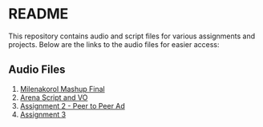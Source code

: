 # README

This repository contains audio and script files for various assignments and projects. Below are the links to the audio files for easier access:

## Audio Files

1. [Milenakorol Mashup Final](20107938_milenakorol_MASHUP_FINAL.mp3)
2. [Arena Script and VO](Arena%20Script%20and%20VO.m4a)
3. [Assignment 2 - Peer to Peer Ad](Assignment%202%20-%20Peer%20to%20Peer%20Ad.mp3)
4. [Assignment 3](Assignment%203.mp3)
